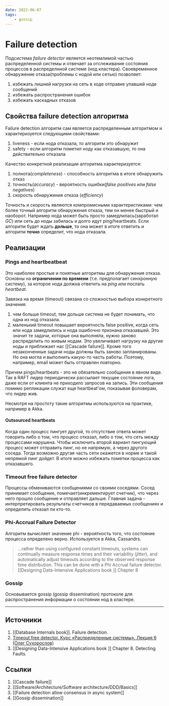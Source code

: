 ```yaml
---
date: 2022-06-07
tags:
    - gossip
---
```

# Failure detection

Подсистема *failure detector* является неотемлимой частью распределенной системы и отвечает за отслеживание состояния процессов в распределнной системе (нод кластера).
Своевременное обнаружение отказа(проблемы с нодой или сетью) позволяет:

1. избежать лишней нагрузки на сеть в ходе отправке упавшей ноде сообщений
1. избежать распространения ошибок
1. избежать каскадных отказов

## Свойства failure detection алгоритма

Failure detection алгоритм сам является распределенным алгоритмом и характеризуется следующими свойствами:

1. liveness - если нода отказала, то алгоритм это обнаружит
1. safety - если алгоритм пометил ноду как отказавшую, то она действительно отказала

Качество конкретной реализации алгоритма характеризуется:

1. полнота(*completeness*) - способность алгоритма в итоге обнаружить отказ
1. точность(*accuracy*) - вероятность ошибки(*false positives* или *false negatives*)
1. скорость обнаружения отказа (*efficiency*)

Точность и скорость являются компромисными характеристиками: чем более точный алгоритм обнаружения отказа, тем он менее быстрый и наоборот. Например нода может быть просто замедлилась(заработал *GC*) или сеть до ноды забилась и долго идут ping/heartbeats. Если алгоритм будет ждать **дольше**, то она может в итоге ответить и алгоритм **точно** определит, что нода отказала.

## Реализации

### Pings and heartbeatbeat

Это наиболее простые и понятные алгоритмы для обнаружения отказа. Основны на **ограничении по времени** (т.е. предполагает синхронную систему), за которое нода должна ответить на *ping* или послать *heartbeat*.

Завязка на время (timeout) связана со сложностью выбора конкретного значения:

1. чем больше timeout, тем дольше система не будет понимать, что одна из нод отказала.
1. маленький timeout повышает вероятность false positive, когда сеть или нода замедлились и нода ошибочно признана отказавшей. Это значит те задачи, которые она выполняла, нужно заново распределить по живым нодам. Это увеличивает нагрузку на другие ноды и приближает нас [[Cascade failure]]. Кроме того незаконченные задачи ноды должны быть заново запланированы. Но она могла и выполнить какую-то часть работы. Поэтому, например, email может быть отправлен повторно.

Причем pings/heartbeats - это не обязательно сообщения в явном виде. Так в RAFT лидер периодически рассылает текущее состояние лога, даже если от клиента не приходило запросов на запись. Эти сообщения помимо репликации служат еще heartbeat'ом, показывая фоловерам, что лидер жив.

Несмотря на простоту такие алгоритмы используются на практике, например в Akka.

#### Outsourced heartbeats

Когда один процесс пингует другой, то отсутствие ответа может говорить либо о том, что процесс отказал, либо о том, что сеть между процессами нарушена. Чтобы исключить второй вариант пингующий процесс может отправить пинг, но не напрямую, а через другого соседа. Тогда возможно другая часть сети окажется в норме и такой непрямой пинг дойдет. В итоге можно избежать пометки процесса как отказавшего.

### Timeout free failure detector

Процессы обмениваются сообщениями со своими соседями. Сосед принимает сообщение, помечает(инкрементирует счетчик), что через него прошло сообщение и отправляет дальше. Главная задача - интерпретировать результаты счетчиков в передаваемых сообщениях и определить отказал ли кто-то.

### Phi-Accrual Failure Detector

Алгоритм вычисляет значение phi - вероятность того, что состояние процесса определено верно. Используется в Akka, Cassandrs.

> ...rather than using configured constant timeouts, systems can continually measure response times and their variability (*jitter*), and automatically adjust timeouts according to the observed response time distribution. This can be done with a Phi Accrual failure detector. [[Designing Data-Intensive Applications book ]] Chapter 8

### Gossip

Основывается gossip (gossip dissemination) протоколе для распространения информации о состоянии нод в кластере.

---

## Источники

1. [[Database Internals book]]. Failure detection.
1. [Timeout free detector. Курс «Распределенные системы». Лекция 6 (Олег Сухорослов)](https://www.youtube.com/watch?v=unMQXBgWrPQ&t=3319s)
1. [[Designing Data-Intensive Applications book ]] Chapter 8. Detecting Faults.

## Ссылки

1. [[Cascade failure]]
1. [[Software/Architecture/Software architecture/DDD/Basics]]
1. [[Failure detection allow consensus in async system]]
1. [[Gossip dissemination]]
